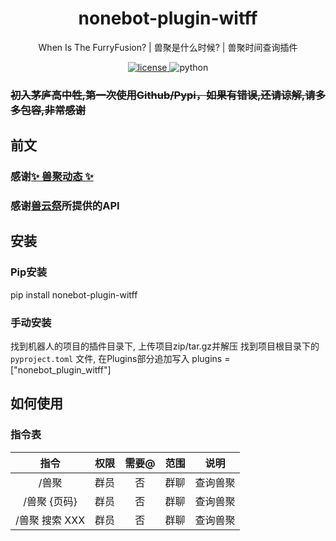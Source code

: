 

<div align="center">

# nonebot-plugin-witff
When Is The FurryFusion? | 兽聚是什么时候? | 兽聚时间查询插件

<a href="https://github.com/TheChenXI/nonebot-plugin-witff/blob/main/LICENSE">
    <img src="https://img.shields.io/github/license/Ekac00/nonebot-plugin-furryfusion.svg" alt="license">
</a>
<img src="https://img.shields.io/badge/python-3.9+-blue.svg" alt="python">

</div>

### <del>初入茅庐高中牲,第一次使用Github/Pypi，如果有错误,还请谅解,请多多包容,非常感谢</del>

## 前文

### 感谢<a href="https://github.com/Ekac00/nonebot-plugin-furryfusion/">✨ 兽聚动态 ✨</a>

### 感谢<a href="https://console-docs.apipost.cn/preview/fcba96ab381efa80/fdb51b00b68a9bbf?target_id=3a8b741e-9648-4469-8f47-98484378fdcf">兽云祭</a>所提供的API

## 安装

### Pip安装

 pip install nonebot-plugin-witff

### 手动安装

找到机器人的项目的插件目录下, 上传项目zip/tar.gz并解压
找到项目根目录下的 `pyproject.toml` 文件, 在Plugins部分追加写入
plugins = ["nonebot_plugin_witff"]



## 如何使用

### 指令表
| 指令 | 权限 | 需要@ | 范围 | 说明 |
|:-----:|:----:|:----:|:----:|:----:|
| /兽聚 | 群员 | 否 | 群聊 | 查询兽聚  |
| /兽聚  {页码} | 群员 | 否 | 群聊 | 查询兽聚  |
| /兽聚 搜索 XXX| 群员 | 否 | 群聊 | 查询兽聚  |

